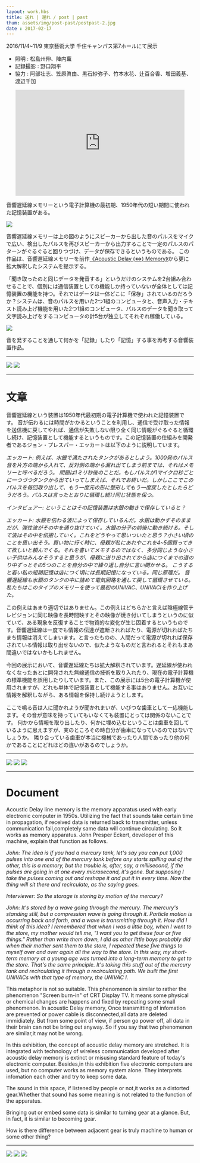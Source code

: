 ```yaml
---
layout: work.hbs
title: 送れ | 遅れ / post | past
thum: assets/img/post-past/postpast-2.jpg
date : 2017-02-17
---
```


2016/11/4~11/9 東京藝術大学 千住キャンパス第7ホールにて展示

- 照明 : 松島州伸、陣内薫- 記録撮影 : 野口翔平
- 協力 : 阿部壮志、笠原眞由、黒石紗弥子、竹本水花、辻百合香、増田義基、渡辺千加


<div style="position:relative;width:90%;height: 0;
padding: 0 0 56.25%;overflow: hidden; margin:10px auto;">

<iframe src="https://player.vimeo.com/video/202359453?color=ffffff" style="position:absolute;left:0;top:0; width:100%; height:100%;" frameborder="0" webkitallowfullscreen mozallowfullscreen allowfullscreen></iframe>
</div>


音響遅延線メモリーという電子計算機の最初期、1950年代の短い期間に使われた記憶装置がある。

![]({{config.root}}assets/img/post-past/adm_setsumei.svg)

音響遅延線メモリーは上の図のようにスピーカーから出した音のパルスをマイクで広い、検出したパルスを再びスピーカーから出力することで一定のパルスのパターンがぐるぐると回りつづけ、データが保存できるというものである。
 この作品は、音響遅延線メモリーを前作[《Acoustic Delay (⇔) Memory》]({{config.root}}works/acoustic-delay-memory)から更に拡大解釈したシステムを提示する。

「聞き取ったのと同じデータを発音する」というだけのシステムを2台組み合わせることで、個別には通信装置としての機能しか持っていないが全体としては記憶装置の機能を持つ。それではデータは一体どこに「保存」されているのだろうか？システムは、音のパルスを用いた2つ1組のコンピュータと、音声入力・テキスト読み上げ機能を用いた2つ1組のコンピュータ、パルスのデータを聞き取って文字読み上げをするコンピュータの計5台が独立してそれぞれ稼働している。

![]({{config.root}}assets/img/post-past/adm2_setsumei.svg)

音を発することを通して何かを「記録」したり「記憶」する事を再考する音響装置作品。

---

![]({{config.root}}assets/img/post-past/postpast-1.jpg)
![]({{config.root}}assets/img/post-past/postpast-3.jpg)

---

# 文章

音響遅延線という装置は1950年代最初期の電子計算機で使われた記憶装置です。音が伝わるには時間がかかるということを利用し、通信で受け取った情報を送信機に戻してやれば、通信が失敗しない限り全く同じ情報がぐるぐると循環し続け、記憶装置として機能するというものです。この記憶装置の仕組みを開発者であるジョン・プレスパー・エッカートは以下のように説明しています。

*エッカート: 例えば、水銀で満たされたタンクがあるとしよう。1000発のパルス音を片方の端から入れて、反対側の端から漏れ出てしまう前までは、それはメモリーと呼べるだろう。
問題は1ミリ秒後のことだ。もしパルスが1マイクロ秒ごとに一つづつタンクから出ていってしまえば、それでお終いだ。しかしここでこのパルスを毎回取り出して、もう一度元の形に整形してもう一度戻したとしたらどうだろう。パルスは言ったとおりに循環し続け同じ状態を保つ。*

*インタビュアー: ということはその記憶装置は水銀の動きで保存していると？*

*エッカート: 水銀を伝わる波によって保存しているんだ。水銀は動かずそのままだが、弾性波がその中を通り抜けていく。水銀の分子の前後に動き続ける。そして波はその中を伝搬していく。これをどうやって思いついたと思う？小さい頃のことを思い出そう。買い物に行く時に、母親が私にあれやこれを4~5個買ってきて欲しいと頼んでくる。それを書いてメモするのではなく、多分同じような小さい子供はみんなそうすると思うが、母親に送り出されてから店につくまでの道のり中ずっとその5つのことを自分の中で繰り返し自分に言い聞かせる。
こうすると若い私の短期記憶は店につく頃には長期記憶になっている。同じ原理だ。
音響遅延線も水銀のタンクの中に詰めて電気回路を通して戻して循環させている。私たちはこのタイプのメモリーを使って最初のUNIVAC、UNIVACⅠを作り上げた。*この例えはあまり適切ではありません。この例えはどちらかと言えば陰極線管テレビジョンに同じ映像を長時間映すとその映像が焼き付いてしまうというのに似ていて、ある現象を反復することで物質的な変化が生じ固着するというものです。音響遅延線は一度でも情報の伝達が遮断されればたり、電源が切れればたちまち情報は消えてしまいます。と言ったものの、人間だって電源が切れれば保存されている情報は取り出せないので、似たようなものだと言われるとそれもまあ間違いではないかもしれません。今回の展示において、音響遅延線たちは拡大解釈されています。遅延線が使われなくなったあとに開発された無線通信の技術を取り入れたり、現在の電子計算機の標準機能を誤用したりしています。また、この展示には5台の電子計算機が使用されますが、どれも単体で記憶装置として機能する事はありません。お互いに情報を解釈しながら、ある情報を保持し続けようとします。ここで鳴る音は人に聞かれようが聞かれまいが、いびつな歯車として一応機能します。その音が意味を持っていてもいなくても装置にとっては関係のないことです。何かから情報を取り出したり、何かに埋め込むということは歯車を回しているように思えますが、実のところその時自分が歯車になっているのではないでしょうか。隣り合っている歯車が本当に機械であったり人間であったり他の何かであることにどれほどの違いがあるのでしょうか。


---

![]({{config.root}}assets/img/post-past/postpast-4.jpg)
![]({{config.root}}assets/img/post-past/postpast-5.jpg)
![]({{config.root}}assets/img/post-past/postpast-6.jpg)


---
# Document

Acoustic Delay line memory is the memory apparatus used with early electronic computer in 1950s.
Utilizing the fact that sounds take certain time in propagation, if received data is returned back to transmitter, unless communication fail,completely same data will continue circulating. So It works as memory apparatus. John Presper Eckert, developer of this machine, explain that function as follows.

*John: The idea is if you had a mercury tank, let's say you can put 1,000 pulses into one end of the mercury tank before any starts spilling out of the other, this is a memory, but the trouble is, after, say, a millisecond, if the pulses are going in at one every microsecond, it's gone. But supposing I take the pulses coming out and reshape it and put it in every time. Now the thing will sit there and recirculate, as the saying goes.**Interviewer: So the storage is storing by motion of the mercury?*
*John: It's stored by a wave going through the mercury. The mercury's standing still, but a compression wave is going through it. Particle motion is occurring back and forth, and a wave is transmitting through it. How did I think of this idea? I remembered that when I was a little boy, when I went to the store, my mother would tell me, "I want you to get these four or five things." Rather than write them down, I did as other little boys probably did when their mother sent them to the store, I repeated these five things to myself over and over again all the way to the store. In this way, my short-term memory at a young age was turned into a long-term memory to get to the store. That's the same principle. It's taking this stuff out of the mercury tank and recirculating it through a recirculating path. We built the first UNIVACs with that type of memory, the UNIVAC I.*
This metaphor is not so suitable. This phenomenon is similar to rather the phenomenon "Screen burn-in" of CRT Display TV. It means some physical or chemical changes are happens and fixed by repeating some small phenomenon. In acoustic Delay memory, Once transmitting of infomation are prevented or power cable is disconnected,all data are deleted immidiately. But from some point of view, if person go power off, all data in their brain can not be bring out anyway. So if you say that two phenomenon are similar,it may not be wrong.In this exhibition, the concept of acoustic delay memory are stretched. It is integrated with technology of wireless communication developed after acoustic delay memory is extinct or misusing standard feature of today's electronic computer.
Besides,in this exhibition five electronic computers are used, but no computer works as memory system alone. They interprets infomation each other and try to keep some data.
The sound in this space, if listened by people or not,it works as a distorted gear.Whether that sound has some meaning is not related to the function of the apparatus.

Bringing out or embed some data is similar to turning gear at a glance. But, in fact, it is similar to becoming gear.

How is there difference between adjacent gear is truly machine to human or some other thing?

---

![]({{config.root}}assets/img/post-past/postpast-7.jpg)
![]({{config.root}}assets/img/post-past/postpast-8.jpg)
![]({{config.root}}assets/img/post-past/postpast-9.jpg)
